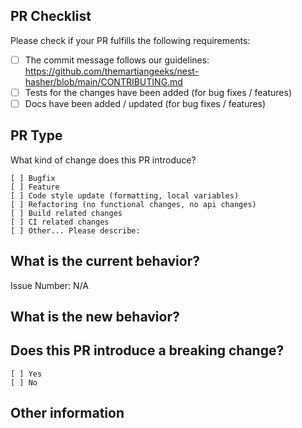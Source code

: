 ## PR Checklist
Please check if your PR fulfills the following requirements:

- [ ] The commit message follows our guidelines: https://github.com/themartiangeeks/nest-hasher/blob/main/CONTRIBUTING.md
- [ ] Tests for the changes have been added (for bug fixes / features)
- [ ] Docs have been added / updated (for bug fixes / features)

## PR Type
What kind of change does this PR introduce?

<!-- Please check the one that applies to this PR using "x". -->

```
[ ] Bugfix
[ ] Feature
[ ] Code style update (formatting, local variables)
[ ] Refactoring (no functional changes, no api changes)
[ ] Build related changes
[ ] CI related changes
[ ] Other... Please describe:
```

## What is the current behavior?
<!-- Please describe the current behavior that you are modifying, or link to a relevant issue. -->

Issue Number: N/A

## What is the new behavior?


## Does this PR introduce a breaking change?
```
[ ] Yes
[ ] No
```

<!-- If this PR contains a breaking change, please describe the impact and migration path for existing applications below. -->

## Other information
